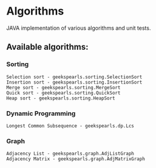 # Algorithms
JAVA implementation of various algorithms and unit tests.

## Available algorithms:
### Sorting
    Selection sort - geekspearls.sorting.SelectionSort
    Insertion sort - geekspearls.sorting.InsertionSort
    Merge sort - geekspearls.sorting.MergeSort
    Quick sort - geekspearls.sorting.QuickSort
    Heap sort - geekspearls.sorting.HeapSort

### Dynamic Programming
    Longest Common Subsequence - geekspearls.dp.Lcs

### Graph
    Adjacency List - geekspearls.graph.AdjListGraph
    Adjacency Matrix - geekspearls.graph.AdjMatrixGraph
    
